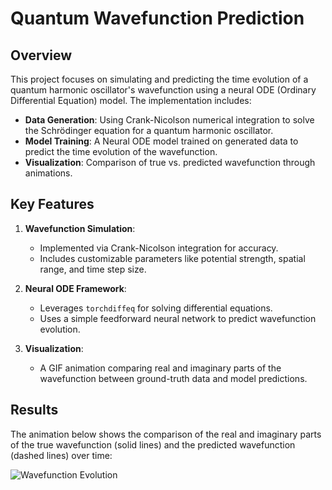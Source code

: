 # Quantum Wavefunction Prediction

## Overview

This project focuses on simulating and predicting the time evolution of a quantum harmonic oscillator's wavefunction using a neural ODE (Ordinary Differential Equation) model. The implementation includes:

- **Data Generation**: Using Crank-Nicolson numerical integration to solve the Schrödinger equation for a quantum harmonic oscillator.
- **Model Training**: A Neural ODE model trained on generated data to predict the time evolution of the wavefunction.
- **Visualization**: Comparison of true vs. predicted wavefunction through animations.

## Key Features

1. **Wavefunction Simulation**:
   - Implemented via Crank-Nicolson integration for accuracy.
   - Includes customizable parameters like potential strength, spatial range, and time step size.

2. **Neural ODE Framework**:
   - Leverages `torchdiffeq` for solving differential equations.
   - Uses a simple feedforward neural network to predict wavefunction evolution.

3. **Visualization**:
   - A GIF animation comparing real and imaginary parts of the wavefunction between ground-truth data and model predictions.

## Results

The animation below shows the comparison of the real and imaginary parts of the true wavefunction (solid lines) and the predicted wavefunction (dashed lines) over time:

![Wavefunction Evolution](wavefunction_evolution.gif)



